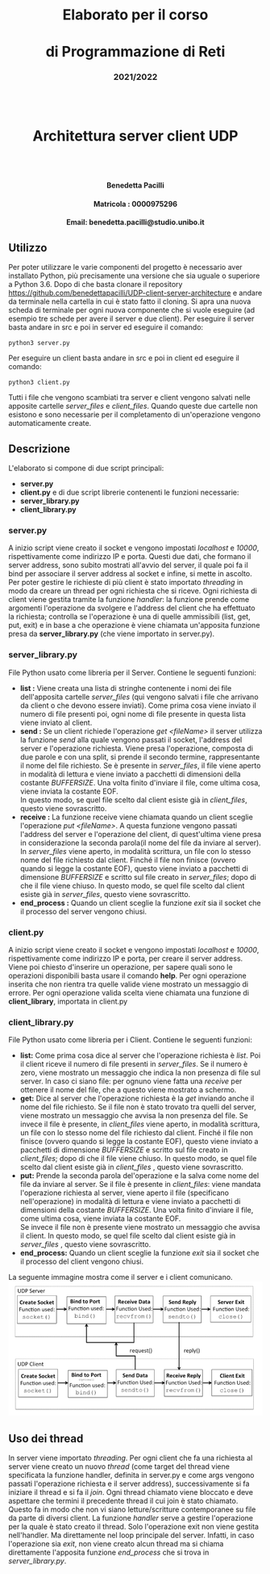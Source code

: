 <div>
<h1 style="text-align: center">Elaborato per il corso</h1>
<h1 style="text-align: center">di Programmazione di Reti</h1>
<h3 style="text-align: center">2021/2022</h3>
<br><br>
<h1 style="text-align: center">Architettura server client UDP</h1>
<br><br>
<h4 style="text-align: center">Benedetta Pacilli</h4>
<h4 style="text-align: center">Matricola :   0000975296</h4>
<h4 style="text-align: center">Email: benedetta.pacilli@studio.unibo.it</h4>
</div>

<div style="page-break-after: always;"></div>

## Utilizzo
Per poter utilizzare le varie componenti del progetto è necessario aver installato Python, più precisamente una versione che sia uguale o superiore a Python 3.6.
Dopo di che basta clonare il repository https://github.com/benedettapacilli/UDP-client-server-architecture e andare da terminale nella cartella in cui è stato fatto il cloning. 
Si apra una nuova scheda di terminale per ogni nuova componente che si vuole eseguire (ad esempio tre schede per avere il server e due client). 
Per eseguire il server basta andare in src e poi in server ed eseguire il comando:
```
python3 server.py
```
Per eseguire un client basta andare in src e poi in client ed eseguire il comando:
```
python3 client.py
```

Tutti i file che vengono scambiati tra server e client vengono salvati nelle apposite cartelle *server_files* e *client_files*. Quando queste due cartelle non esistono e sono necessarie per il completamento di un'operazione vengono automaticamente create.

<div style="page-break-after: always;"></div>

## Descrizione
L'elaborato si compone di due script principali: 
- **server.py**
- **client.py**
e di due script librerie contenenti le funzioni necessarie:
- **server_library.py**
- **client_library.py**

### server.py
A inizio script viene creato il socket e vengono impostati *localhost* e *10000*, rispettivamente come indirizzo IP e porta. Questi due dati, che formano il server address, sono subito mostrati all'avvio del server, il quale poi fa il bind per associare il server address al socket e infine, si mette in ascolto.
Per poter gestire le richieste di più client è stato importato *threading* in modo da creare un thread per ogni richiesta che si riceve. 
Ogni richiesta di client viene gestita tramite la funzione *handler*: la funzione prende come argomenti l'operazione da svolgere e l'address del client che ha effettuato la richiesta; controlla se l'operazione è una di quelle ammissibili (list, get, put, exit) e in base a che operazione è viene chiamata un'apposita funzione presa da **server_library.py** (che viene importato in server.py).

### server_library.py
File Python usato come libreria per il Server. 
Contiene le seguenti funzioni:
+ **list :**
	Viene creata una lista di stringhe contenente i nomi dei file dell'apposita cartelle *server_files* (qui vengono salvati i file che arrivano da client o che devono essere inviati).
	Come prima cosa viene inviato il numero di file presenti poi, ogni nome di file presente in questa lista viene inviato al client. 
+ **send :**
	Se un client richiede l'operazione *get \<fileName>*  il server utilizza la funzione *send* alla quale vengono passati il socket, l'address del server e l'operazione richiesta. Viene presa l'operazione, composta di due parole e con una split, si prende il secondo termine, rappresentante il nome del file richiesto. Se è presente in *server_files*, il file viene aperto in modalità di lettura e viene inviato a pacchetti di dimensioni della costante *BUFFERSIZE*.  Una volta finito d'inviare il file, come ultima cosa, viene inviata la costante EOF.  
	In questo modo, se quel file scelto dal client esiste già in *client_files*, questo viene sovrascritto.
+ **receive :**
	La funzione receive viene chiamata quando un client sceglie l'operazione *put \<fileName>*.  A questa funzione vengono passati l'address del server e l'operazione del client, di quest'ultima viene presa in considerazione la seconda parola(il nome del file da inviare al server). In *server_files* viene aperto, in modalità scrittura, un file con lo stesso nome del file richiesto dal client. Finché il file non finisce (ovvero quando si legge la costante EOF), questo viene inviato a pacchetti di dimensione *BUFFERSIZE* e scritto sul file creato in *server_files*; dopo di che il file viene chiuso. 
	In questo modo, se quel file scelto dal client esiste già in *server_files*, questo viene sovrascritto.
+ **end_process :**
	Quando un client sceglie la funzione *exit* sia il socket che il processo del server vengono chiusi.
	
### client.py
A inizio script viene creato il socket e vengono impostati *localhost* e *10000*, rispettivamente come indirizzo IP e porta, per creare il server address. 
Viene poi chiesto d'inserire un operazione, per sapere quali sono le operazioni disponibili basta usare il comando **help**. Per ogni operazione inserita che non rientra tra quelle valide viene mostrato un messaggio di errore.
Per ogni operazione valida scelta viene chiamata una funzione di **client_library**, importata in client.py

### client_library.py
File Python usato come libreria per i Client. 
Contiene le seguenti funzioni:
+ **list:**
	Come prima cosa dice al server che l'operazione richiesta è *list*. Poi il client riceve il numero di file presenti in *server_files*. Se il numero è zero, viene mostrato un messaggio che indica la non presenza di file sul server.
	In caso ci siano file: per ognuno viene fatta una *receive* per ottenere il nome del file, che a questo viene mostrato a schermo.
+ **get:** 
	Dice al server che l'operazione richiesta è la *get* inviando anche il nome del file richiesto. Se il file non è stato trovato tra quelli del server, viene mostrato un messaggio che avvisa la non presenza del file. Se invece il file è presente, in *client_files* viene aperto, in modalità scrittura, un file con lo stesso nome del file richiesto dal client. Finché il file non finisce (ovvero quando si legge la costante EOF), questo viene inviato a pacchetti di dimensione *BUFFERSIZE* e scritto sul file creato in *client_files*; dopo di che il file viene chiuso. 
	In questo modo, se quel file scelto dal client esiste già in *client_files* , questo viene sovrascritto.
+ **put:**
	Prende la seconda parola del'operazione e la salva come nome del file da inviare al server.
	Se il file è presente in *client_files*: viene mandata l'operazione richiesta al server, viene aperto il file (specificano nell'operazione) in modalità di lettura e viene inviato a pacchetti di dimensioni della costante *BUFFERSIZE*.  Una volta finito d'inviare il file, come ultima cosa, viene inviata la costante EOF.  
	Se invece il file non è presente viene mostrato un messaggio che avvisa il client.
	In questo modo, se quel file scelto dal client esiste già in *server_files* , questo viene sovrascritto.
+ **end_process:**
	Quando un client sceglie la funzione *exit* sia il socket che il processo del client vengono chiusi.
	

La seguente immagine mostra come il server e i client comunicano.
![client-server-communication](report/resources/udp-client-server.png)

<div style="page-break-after: always;"></div>

## Uso dei thread
In server viene importato *threading*.
Per ogni client che fa una richiesta al server viene creato un nuovo *thread* (come target del thread viene specificata la funzione handler, definita in server.py e come args vengono passati l'operazione richiesta e il server address), successivamente si fa iniziare il thread e si fa il *join*. Ogni thread chiamato viene bloccato e deve aspettare che termini il precedente thread il cui join è stato chiamato.
Questo fa in modo che non vi siano letture/scritture contemporanee su file da parte di diversi client.
La funzione *handler* serve a gestire l'operazione per la quale è stato creato il thread. Solo l'operazione exit non viene gestita nell'handler. Ma direttamente nel loop principale del server. Infatti, in caso l'operazione sia *exit*, non viene creato alcun thread ma si chiama direttamente l'apposita funzione *end_process* che si trova in *server_library.py*. 




